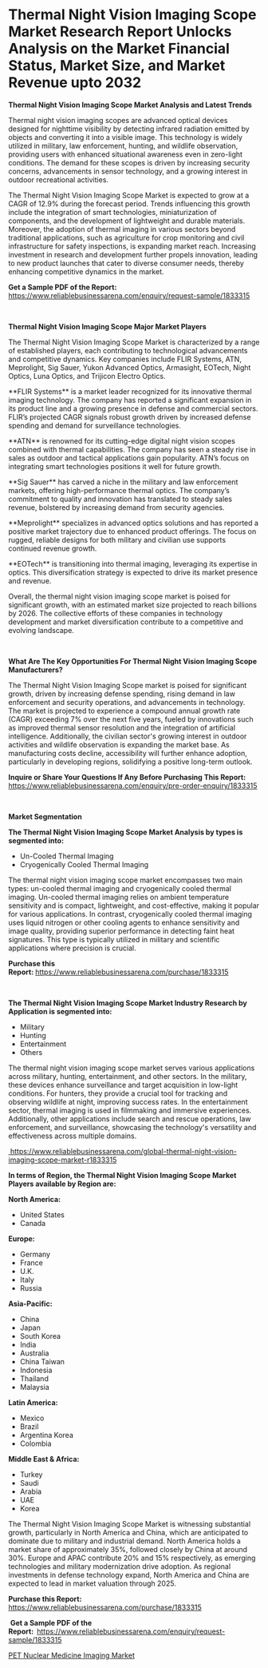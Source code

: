 <p><h1>Thermal Night Vision Imaging Scope Market Research Report Unlocks Analysis on the Market Financial Status, Market Size, and Market Revenue upto 2032</h1></p><p><strong>Thermal Night Vision Imaging Scope Market Analysis and Latest Trends</strong></p>
<p><p>Thermal night vision imaging scopes are advanced optical devices designed for nighttime visibility by detecting infrared radiation emitted by objects and converting it into a visible image. This technology is widely utilized in military, law enforcement, hunting, and wildlife observation, providing users with enhanced situational awareness even in zero-light conditions. The demand for these scopes is driven by increasing security concerns, advancements in sensor technology, and a growing interest in outdoor recreational activities.</p><p>The Thermal Night Vision Imaging Scope Market is expected to grow at a CAGR of 12.9% during the forecast period. Trends influencing this growth include the integration of smart technologies, miniaturization of components, and the development of lightweight and durable materials. Moreover, the adoption of thermal imaging in various sectors beyond traditional applications, such as agriculture for crop monitoring and civil infrastructure for safety inspections, is expanding market reach. Increasing investment in research and development further propels innovation, leading to new product launches that cater to diverse consumer needs, thereby enhancing competitive dynamics in the market.</p></p>
<p><strong>Get a Sample PDF of the Report:&nbsp;</strong> <a href="https://www.reliablebusinessarena.com/enquiry/request-sample/1833315?utm_campaign=2630&utm_medium=2&utm_source=Github&utm_content=ia&utm_term=26032025&utm_id=thermal-night-vision-imaging-scope">https://www.reliablebusinessarena.com/enquiry/request-sample/1833315</a></p>
<p>&nbsp;</p>
<p><strong>Thermal Night Vision Imaging Scope Major Market Players</strong></p>
<p><p>The Thermal Night Vision Imaging Scope Market is characterized by a range of established players, each contributing to technological advancements and competitive dynamics. Key companies include FLIR Systems, ATN, Meprolight, Sig Sauer, Yukon Advanced Optics, Armasight, EOTech, Night Optics, Luna Optics, and Trijicon Electro Optics.</p><p>**FLIR Systems** is a market leader recognized for its innovative thermal imaging technology. The company has reported a significant expansion in its product line and a growing presence in defense and commercial sectors. FLIR’s projected CAGR signals robust growth driven by increased defense spending and demand for surveillance technologies.</p><p>**ATN** is renowned for its cutting-edge digital night vision scopes combined with thermal capabilities. The company has seen a steady rise in sales as outdoor and tactical applications gain popularity. ATN’s focus on integrating smart technologies positions it well for future growth.</p><p>**Sig Sauer** has carved a niche in the military and law enforcement markets, offering high-performance thermal optics. The company’s commitment to quality and innovation has translated to steady sales revenue, bolstered by increasing demand from security agencies.</p><p>**Meprolight** specializes in advanced optics solutions and has reported a positive market trajectory due to enhanced product offerings. The focus on rugged, reliable designs for both military and civilian use supports continued revenue growth.</p><p>**EOTech** is transitioning into thermal imaging, leveraging its expertise in optics. This diversification strategy is expected to drive its market presence and revenue.</p><p>Overall, the thermal night vision imaging scope market is poised for significant growth, with an estimated market size projected to reach billions by 2026. The collective efforts of these companies in technology development and market diversification contribute to a competitive and evolving landscape.</p></p>
<p>&nbsp;</p>
<p><strong>What Are The Key Opportunities For Thermal Night Vision Imaging Scope Manufacturers?</strong></p>
<p><p>The Thermal Night Vision Imaging Scope market is poised for significant growth, driven by increasing defense spending, rising demand in law enforcement and security operations, and advancements in technology. The market is projected to experience a compound annual growth rate (CAGR) exceeding 7% over the next five years, fueled by innovations such as improved thermal sensor resolution and the integration of artificial intelligence. Additionally, the civilian sector's growing interest in outdoor activities and wildlife observation is expanding the market base. As manufacturing costs decline, accessibility will further enhance adoption, particularly in developing regions, solidifying a positive long-term outlook.</p></p>
<p><strong>Inquire or Share Your Questions If Any Before Purchasing This Report:</strong> <a href="https://www.reliablebusinessarena.com/enquiry/pre-order-enquiry/1833315?utm_campaign=2630&utm_medium=2&utm_source=Github&utm_content=ia&utm_term=26032025&utm_id=thermal-night-vision-imaging-scope">https://www.reliablebusinessarena.com/enquiry/pre-order-enquiry/1833315</a></p>
<p>&nbsp;</p>
<p><strong>Market Segmentation</strong></p>
<p><strong>The Thermal Night Vision Imaging Scope Market Analysis by types is segmented into:</strong></p>
<p><ul><li>Un-Cooled Thermal Imaging</li><li>Cryogenically Cooled Thermal Imaging</li></ul></p>
<p><p>The thermal night vision imaging scope market encompasses two main types: un-cooled thermal imaging and cryogenically cooled thermal imaging. Un-cooled thermal imaging relies on ambient temperature sensitivity and is compact, lightweight, and cost-effective, making it popular for various applications. In contrast, cryogenically cooled thermal imaging uses liquid nitrogen or other cooling agents to enhance sensitivity and image quality, providing superior performance in detecting faint heat signatures. This type is typically utilized in military and scientific applications where precision is crucial.</p></p>
<p><strong>Purchase this Report:&nbsp;</strong><a href="https://www.reliablebusinessarena.com/purchase/1833315?utm_campaign=2630&utm_medium=2&utm_source=Github&utm_content=ia&utm_term=26032025&utm_id=thermal-night-vision-imaging-scope">https://www.reliablebusinessarena.com/purchase/1833315</a></p>
<p>&nbsp;</p>
<p><strong>The Thermal Night Vision Imaging Scope Market Industry Research by Application is segmented into:</strong></p>
<p><ul><li>Military</li><li>Hunting</li><li>Entertainment</li><li>Others</li></ul></p>
<p><p>The thermal night vision imaging scope market serves various applications across military, hunting, entertainment, and other sectors. In the military, these devices enhance surveillance and target acquisition in low-light conditions. For hunters, they provide a crucial tool for tracking and observing wildlife at night, improving success rates. In the entertainment sector, thermal imaging is used in filmmaking and immersive experiences. Additionally, other applications include search and rescue operations, law enforcement, and surveillance, showcasing the technology's versatility and effectiveness across multiple domains.</p></p>
<p><a href="https://www.reliablebusinessarena.com/global-thermal-night-vision-imaging-scope-market-r1833315?utm_campaign=2630&utm_medium=2&utm_source=Github&utm_content=ia&utm_term=26032025&utm_id=thermal-night-vision-imaging-scope">&nbsp;https://www.reliablebusinessarena.com/global-thermal-night-vision-imaging-scope-market-r1833315</a></p>
<p><strong>In terms of Region, the Thermal Night Vision Imaging Scope Market Players available by Region are:</strong></p>
<p>
    <p> <strong> North America: </strong>
        <ul>
            <li>United States</li>
            <li>Canada</li>
        </ul>
        </p> 
    <p> <strong> Europe: </strong>
        <ul>
            <li>Germany</li>
            <li>France</li>
            <li>U.K.</li>
            <li>Italy</li>
            <li>Russia</li>
        </ul>
        </p> 
    <p> <strong> Asia-Pacific: </strong>
        <ul>
            <li>China</li>
            <li>Japan</li>
            <li>South Korea</li>
            <li>India</li>
            <li>Australia</li>
            <li>China Taiwan</li>
            <li>Indonesia</li>
            <li>Thailand</li>
            <li>Malaysia</li>
        </ul>
        </p> 
    <p> <strong> Latin America: </strong>
        <ul>
            <li>Mexico</li>
            <li>Brazil</li>
            <li>Argentina Korea</li>
            <li>Colombia</li>
        </ul>
        </p> 
    <p> <strong> Middle East & Africa: </strong>
        <ul>
            <li>Turkey</li>
            <li>Saudi</li>
            <li>Arabia</li>
            <li>UAE</li>
            <li>Korea</li>
        </ul>
    </p>
    </p>
<p><p>The Thermal Night Vision Imaging Scope Market is witnessing substantial growth, particularly in North America and China, which are anticipated to dominate due to military and industrial demand. North America holds a market share of approximately 35%, followed closely by China at around 30%. Europe and APAC contribute 20% and 15% respectively, as emerging technologies and military modernization drive adoption. As regional investments in defense technology expand, North America and China are expected to lead in market valuation through 2025.</p></p>
<p><strong>Purchase this Report: </strong><a href="https://www.reliablebusinessarena.com/purchase/1833315?utm_campaign=2630&utm_medium=2&utm_source=Github&utm_content=ia&utm_term=26032025&utm_id=thermal-night-vision-imaging-scope">https://www.reliablebusinessarena.com/purchase/1833315</a></p>
<p>&nbsp;<strong>Get a Sample PDF of the Report:&nbsp;&nbsp;</strong><a href="https://www.reliablebusinessarena.com/enquiry/request-sample/1833315?utm_campaign=2630&utm_medium=2&utm_source=Github&utm_content=ia&utm_term=26032025&utm_id=thermal-night-vision-imaging-scope">https://www.reliablebusinessarena.com/enquiry/request-sample/1833315</a></p>
<p><strong></strong></p>
<p><p><a href="https://github.com/semiensamuel72378/Market-Research-Report-List-1/blob/main/pet-nuclear-medicine-imaging-market.md?utm_campaign=2630&utm_medium=2&utm_source=Github&utm_content=ia&utm_term=26032025&utm_id=thermal-night-vision-imaging-scope">PET Nuclear Medicine Imaging Market</a></p></p>